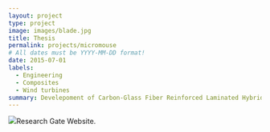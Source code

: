 ```yaml
---
layout: project
type: project
image: images/blade.jpg
title: Thesis
permalink: projects/micromouse
# All dates must be YYYY-MM-DD format!
date: 2015-07-01
labels:
  - Engineering
  - Composites
  - Wind turbines
summary: Develepoment of Carbon-Glass Fiber Reinforced Laminated Hybrid Composites: Applications in Wind Turbine Blades
---
```


<div class="ui small rounded images">
  <img class="ui image" src="../images/blade.jpg>
</div>


You can reach the full thesis from [Research Gate Website](http://dx.doi.org/10.13140/RG.2.2.26843.08483).



